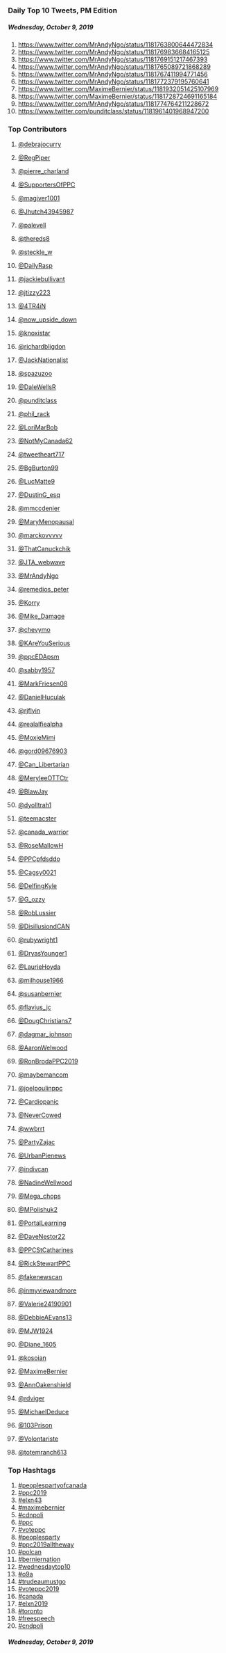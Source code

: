 ### Daily Top 10 Tweets, PM Edition
##### Wednesday, October 9, 2019
 1) https://www.twitter.com/MrAndyNgo/status/1181763800644472834
 2) https://www.twitter.com/MrAndyNgo/status/1181769836684165125
 3) https://www.twitter.com/MrAndyNgo/status/1181769151217467393
 4) https://www.twitter.com/MrAndyNgo/status/1181765089721868289
 5) https://www.twitter.com/MrAndyNgo/status/1181767411994771456
 6) https://www.twitter.com/MrAndyNgo/status/1181772379195760641
 7) https://www.twitter.com/MaximeBernier/status/1181932051425107969
 8) https://www.twitter.com/MaximeBernier/status/1181728724691165184
 9) https://www.twitter.com/MrAndyNgo/status/1181774764211228672
10) https://www.twitter.com/punditclass/status/1181961401968947200

### Top Contributors
  1) [@debrajocurry](https://www.twitter.com/debrajocurry)
  2) [@RegPiper](https://www.twitter.com/RegPiper)
  3) [@pierre_charland](https://www.twitter.com/pierre_charland)
  4) [@SupportersOfPPC](https://www.twitter.com/SupportersOfPPC)
  5) [@magiver1001](https://www.twitter.com/magiver1001)
  6) [@Jhutch43945987](https://www.twitter.com/Jhutch43945987)
  7) [@palevell](https://www.twitter.com/palevell)
  8) [@thereds8](https://www.twitter.com/thereds8)
  9) [@steckle_w](https://www.twitter.com/steckle_w)
 10) [@DailyRasp](https://www.twitter.com/DailyRasp)

 11) [@jackiebullivant](https://www.twitter.com/jackiebullivant)
 12) [@jtizzy223](https://www.twitter.com/jtizzy223)
 13) [@4TR4iN](https://www.twitter.com/4TR4iN)
 14) [@now_upside_down](https://www.twitter.com/now_upside_down)
 15) [@knoxistar](https://www.twitter.com/knoxistar)
 16) [@richardbligdon](https://www.twitter.com/richardbligdon)
 17) [@JackNationalist](https://www.twitter.com/JackNationalist)
 18) [@spazuzoo](https://www.twitter.com/spazuzoo)
 19) [@DaleWellsR](https://www.twitter.com/DaleWellsR)
 20) [@punditclass](https://www.twitter.com/punditclass)

 21) [@phil_rack](https://www.twitter.com/phil_rack)
 22) [@LoriMarBob](https://www.twitter.com/LoriMarBob)
 23) [@NotMyCanada62](https://www.twitter.com/NotMyCanada62)
 24) [@tweetheart717](https://www.twitter.com/tweetheart717)
 25) [@BgBurton99](https://www.twitter.com/BgBurton99)
 26) [@LucMatte9](https://www.twitter.com/LucMatte9)
 27) [@DustinG_esq](https://www.twitter.com/DustinG_esq)
 28) [@mmccdenier](https://www.twitter.com/mmccdenier)
 29) [@MaryMenopausal](https://www.twitter.com/MaryMenopausal)
 30) [@marckovvvvv](https://www.twitter.com/marckovvvvv)

 31) [@ThatCanuckchik](https://www.twitter.com/ThatCanuckchik)
 32) [@JTA_webwave](https://www.twitter.com/JTA_webwave)
 33) [@MrAndyNgo](https://www.twitter.com/MrAndyNgo)
 34) [@remedios_peter](https://www.twitter.com/remedios_peter)
 35) [@Korry](https://www.twitter.com/Korry)
 36) [@Mike_Damage](https://www.twitter.com/Mike_Damage)
 37) [@chevymo](https://www.twitter.com/chevymo)
 38) [@KAreYouSerious](https://www.twitter.com/KAreYouSerious)
 39) [@ppcEDApsm](https://www.twitter.com/ppcEDApsm)
 40) [@sabby1957](https://www.twitter.com/sabby1957)

 41) [@MarkFriesen08](https://www.twitter.com/MarkFriesen08)
 42) [@DanielHuculak](https://www.twitter.com/DanielHuculak)
 43) [@rjflyin](https://www.twitter.com/rjflyin)
 44) [@realalfiealpha](https://www.twitter.com/realalfiealpha)
 45) [@MoxieMimi](https://www.twitter.com/MoxieMimi)
 46) [@gord09676903](https://www.twitter.com/gord09676903)
 47) [@Can_Libertarian](https://www.twitter.com/Can_Libertarian)
 48) [@MeryleeOTTCtr](https://www.twitter.com/MeryleeOTTCtr)
 49) [@BlawJay](https://www.twitter.com/BlawJay)
 50) [@dyolltrah1](https://www.twitter.com/dyolltrah1)

 51) [@teemacster](https://www.twitter.com/teemacster)
 52) [@canada_warrior](https://www.twitter.com/canada_warrior)
 53) [@RoseMallowH](https://www.twitter.com/RoseMallowH)
 54) [@PPCpfdsddo](https://www.twitter.com/PPCpfdsddo)
 55) [@Cagsy0021](https://www.twitter.com/Cagsy0021)
 56) [@DelfingKyle](https://www.twitter.com/DelfingKyle)
 57) [@G_ozzy](https://www.twitter.com/G_ozzy)
 58) [@RobLussier](https://www.twitter.com/RobLussier)
 59) [@DisillusiondCAN](https://www.twitter.com/DisillusiondCAN)
 60) [@rubywright1](https://www.twitter.com/rubywright1)

 61) [@DryasYounger1](https://www.twitter.com/DryasYounger1)
 62) [@LaurieHoyda](https://www.twitter.com/LaurieHoyda)
 63) [@milhouse1966](https://www.twitter.com/milhouse1966)
 64) [@susanbernier](https://www.twitter.com/susanbernier)
 65) [@flavius_jc](https://www.twitter.com/flavius_jc)
 66) [@DougChristians7](https://www.twitter.com/DougChristians7)
 67) [@dagmar_johnson](https://www.twitter.com/dagmar_johnson)
 68) [@AaronWelwood](https://www.twitter.com/AaronWelwood)
 69) [@RonBrodaPPC2019](https://www.twitter.com/RonBrodaPPC2019)
 70) [@maybemancom](https://www.twitter.com/maybemancom)

 71) [@joelpoulinppc](https://www.twitter.com/joelpoulinppc)
 72) [@Cardiopanic](https://www.twitter.com/Cardiopanic)
 73) [@NeverCowed](https://www.twitter.com/NeverCowed)
 74) [@wwbrrt](https://www.twitter.com/wwbrrt)
 75) [@PartyZajac](https://www.twitter.com/PartyZajac)
 76) [@UrbanPienews](https://www.twitter.com/UrbanPienews)
 77) [@indivcan](https://www.twitter.com/indivcan)
 78) [@NadineWellwood](https://www.twitter.com/NadineWellwood)
 79) [@Mega_chops](https://www.twitter.com/Mega_chops)
 80) [@MPolishuk2](https://www.twitter.com/MPolishuk2)

 81) [@PortalLearning](https://www.twitter.com/PortalLearning)
 82) [@DaveNestor22](https://www.twitter.com/DaveNestor22)
 83) [@PPCStCatharines](https://www.twitter.com/PPCStCatharines)
 84) [@RickStewartPPC](https://www.twitter.com/RickStewartPPC)
 85) [@fakenewscan](https://www.twitter.com/fakenewscan)
 86) [@inmyviewandmore](https://www.twitter.com/inmyviewandmore)
 87) [@Valerie24190901](https://www.twitter.com/Valerie24190901)
 88) [@DebbieAEvans13](https://www.twitter.com/DebbieAEvans13)
 89) [@MJW1924](https://www.twitter.com/MJW1924)
 90) [@Diane_1605](https://www.twitter.com/Diane_1605)

 91) [@kosoian](https://www.twitter.com/kosoian)
 92) [@MaximeBernier](https://www.twitter.com/MaximeBernier)
 93) [@AnnOakenshield](https://www.twitter.com/AnnOakenshield)
 94) [@rdviger](https://www.twitter.com/rdviger)
 95) [@MichaelDeduce](https://www.twitter.com/MichaelDeduce)
 96) [@103Prison](https://www.twitter.com/103Prison)
 97) [@Volontariste](https://www.twitter.com/Volontariste)
 98) [@totemranch613](https://www.twitter.com/totemranch613)


### Top Hashtags

  1) [#peoplespartyofcanada](https://www.twitter.com/hashtag/peoplespartyofcanada)
  2) [#ppc2019](https://www.twitter.com/hashtag/ppc2019)
  3) [#elxn43](https://www.twitter.com/hashtag/elxn43)
  4) [#maximebernier](https://www.twitter.com/hashtag/maximebernier)
  5) [#cdnpoli](https://www.twitter.com/hashtag/cdnpoli)
  6) [#ppc](https://www.twitter.com/hashtag/ppc)
  7) [#voteppc](https://www.twitter.com/hashtag/voteppc)
  8) [#peoplesparty](https://www.twitter.com/hashtag/peoplesparty)
  9) [#ppc2019alltheway](https://www.twitter.com/hashtag/ppc2019alltheway)
 10) [#polcan](https://www.twitter.com/hashtag/polcan)
 11) [#berniernation](https://www.twitter.com/hashtag/berniernation)
 12) [#wednesdaytop10](https://www.twitter.com/hashtag/wednesdaytop10)
 13) [#o9a](https://www.twitter.com/hashtag/o9a)
 14) [#trudeaumustgo](https://www.twitter.com/hashtag/trudeaumustgo)
 15) [#voteppc2019](https://www.twitter.com/hashtag/voteppc2019)
 16) [#canada](https://www.twitter.com/hashtag/canada)
 17) [#elxn2019](https://www.twitter.com/hashtag/elxn2019)
 18) [#toronto](https://www.twitter.com/hashtag/toronto)
 19) [#freespeech](https://www.twitter.com/hashtag/freespeech)
 20) [#cndpoli](https://www.twitter.com/hashtag/cndpoli)

##### Wednesday, October 9, 2019

